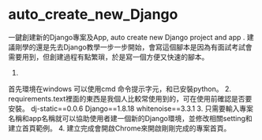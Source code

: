 # auto_create_new_Django
一鍵創建新的Django專案及App, auto create new Django project and app .
建議剛學的還是先去Django教學一步一步開始，會寫這個腳本是因為有面試考試會需要用到，但創建過程有點繁瑣，於是寫一個方便又快速的腳本。

1.
首先環境在windows 可以使用cmd 命令提示字元，和已安裝python。
2.
requirements.text裡面的東西是我個人比較常使用到的，可在使用前確認是否要安裝。
dj-static==0.0.6
Django==1.8.18
whitenoise==3.3.1
3.
只需要輸入專案名稱和app名稱就可以協助使用者建一個新的Django環境，並修改相關setting和建立首頁範例。
4.
建立完成會開啟Chrome來開啟剛剛完成的專案首頁。
